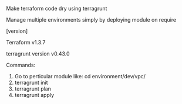 
Make terraform code dry using terragrunt


Manage multiple environments simply by deploying module on require


[version]

Terraform v1.3.7

terragrunt version v0.43.0



Commands:

1) Go to perticular module   like: cd environment/dev/vpc/
2) terragrunt init
3) terragrunt plan
4) terragrunt apply
